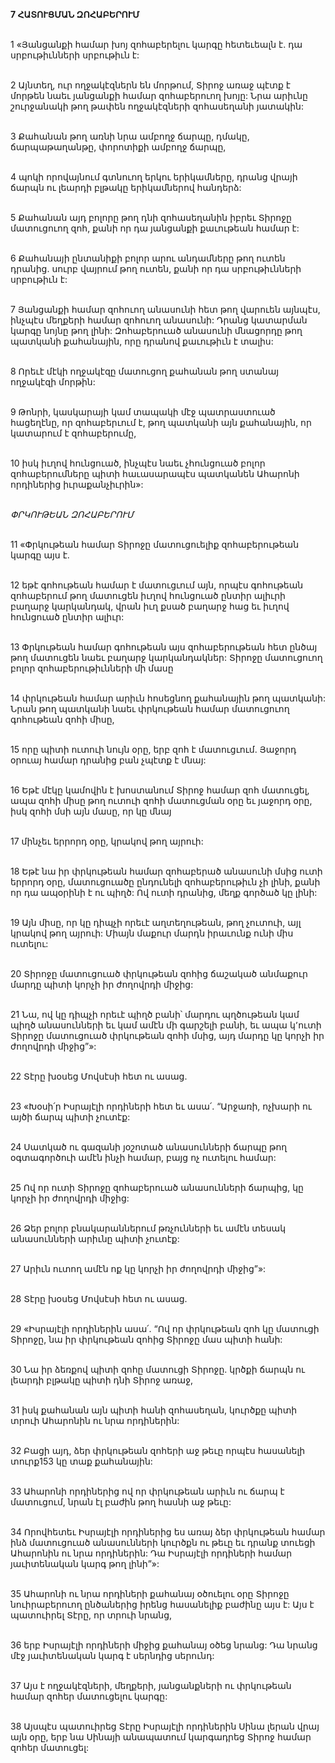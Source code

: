 **7 ՀԱՏՈՒՑՄԱՆ ԶՈՀԱԲԵՐՈՒՄ**

\
1 «Յանցանքի համար խոյ զոհաբերելու կարգը հետեւեալն է. դա սրբութիւնների սրբութիւն է:

\
2 Այնտեղ, ուր ողջակէզներն են մորթում, Տիրոջ առաջ պէտք է մորթեն նաեւ յանցանքի համար զոհաբերուող խոյը: Նրա արիւնը շուրջանակի թող թափեն ողջակէզների զոհասեղանի յատակին:

\
3 Քահանան թող առնի նրա ամբողջ ճարպը, դմակը, ճարպաթաղանթը, փորոտիքի ամբողջ ճարպը,

\
4 պոկի որովայնում գտնուող երկու երիկամները, դրանց վրայի ճարպն ու լեարդի բլթակը երիկամներով հանդերձ:

\
5 Քահանան այդ բոլորը թող դնի զոհասեղանին իբրեւ Տիրոջը մատուցուող զոհ, քանի որ դա յանցանքի քաւութեան համար է:

\
6 Քահանայի ընտանիքի բոլոր արու անդամները թող ուտեն դրանից. սուրբ վայրում թող ուտեն, քանի որ դա սրբութիւնների սրբութիւն է:

\
7 Յանցանքի համար զոհուող անասունի հետ թող վարուեն այնպէս, ինչպէս մեղքերի համար զոհուող անասունի: Դրանց կատարման կարգը նոյնը թող լինի: Զոհաբերուած անասունի մնացորդը թող պատկանի քահանային, որը դրանով քաւութիւն է տալիս:

\
8 Որեւէ մէկի ողջակէզը մատուցող քահանան թող ստանայ ողջակէզի մորթին:

\
9 Թոնրի, կասկարայի կամ տապակի մէջ պատրաստուած հացեղէնը, որ զոհաբերւում է, թող պատկանի այն քահանային, որ կատարում է զոհաբերումը,

\
10 իսկ իւղով հունցուած, ինչպէս նաեւ չհունցուած բոլոր զոհաբերումները պիտի հաւասարապէս պատկանեն Ահարոնի որդիներից իւրաքանչիւրին»:

\
_ՓՐԿՈՒԹԵԱՆ ԶՈՀԱԲԵՐՈՒՄ_

\
11 «Փրկութեան համար Տիրոջը մատուցուելիք զոհաբերութեան կարգը այս է.

\
12 եթէ գոհութեան համար է մատուցւում այն, որպէս գոհութեան զոհաբերում թող մատուցեն իւղով հունցուած ընտիր ալիւրի բաղարջ կարկանդակ, վրան իւղ քսած բաղարջ հաց եւ իւղով հունցուած ընտիր ալիւր:

\
13 Փրկութեան համար գոհութեան այս զոհաբերութեան հետ ընծայ թող մատուցեն նաեւ բաղարջ կարկանդակներ: Տիրոջը մատուցուող բոլոր զոհաբերութիւնների մի մասը

\
14 փրկութեան համար արիւն հոսեցնող քահանային թող պատկանի: Նրան թող պատկանի նաեւ փրկութեան համար մատուցուող գոհութեան զոհի միսը,

\
15 որը պիտի ուտուի նույն օրը, երբ զոհ է մատուցւում. Յաջորդ օրուայ համար դրանից բան չպէտք է մնայ:

\
16 Եթէ մէկը կամովին է խոստանում Տիրոջ համար զոհ մատուցել, ապա զոհի միսը թող ուտուի զոհի մատուցման օրը եւ յաջորդ օրը, իսկ զոհի մսի այն մասը, որ կը մնայ

\
17 մինչեւ երրորդ օրը, կրակով թող այրուի:

\
18 Եթէ նա իր փրկութեան համար զոհաբերած անասունի մսից ուտի երրորդ օրը, մատուցուածը ընդունելի զոհաբերութիւն չի լինի, քանի որ դա ապօրինի է ու պիղծ: Ով ուտի դրանից, մեղք գործած կը լինի:

\
19 Այն միսը, որ կը դիպչի որեւէ աղտեղութեան, թող չուտուի, այլ կրակով թող այրուի: Միայն մաքուր մարդն իրաւունք ունի միս ուտելու:

\
20 Տիրոջը մատուցուած փրկութեան զոհից ճաշակած անմաքուր մարդը պիտի կորչի իր ժողովրդի միջից:

\
21 Նա, ով կը դիպչի որեւէ պիղծ բանի՝ մարդու պղծութեան կամ պիղծ անասունների եւ կամ ամէն մի գարշելի բանի, եւ ապա կ՚ուտի Տիրոջը մատուցուած փրկութեան զոհի մսից, այդ մարդը կը կորչի իր ժողովրդի միջից”»:

\
22 Տէրը խօսեց Մովսէսի հետ ու ասաց.

\
23 «Խօսի՛ր Իսրայէլի որդիների հետ եւ ասա՛. “Արջառի, ոչխարի ու այծի ճարպ պիտի չուտէք:

\
24 Սատկած ու գազանի յօշոտած անասունների ճարպը թող օգտագործուի ամէն ինչի համար, բայց ոչ ուտելու համար:

\
25 Ով որ ուտի Տիրոջը զոհաբերուած անասունների ճարպից, կը կորչի իր ժողովրդի միջից:

\
26 Ձեր բոլոր բնակարաններում թռչունների եւ ամէն տեսակ անասունների արիւնը պիտի չուտէք:

\
27 Արիւն ուտող ամէն ոք կը կորչի իր ժողովրդի միջից”»:

\
28 Տէրը խօսեց Մովսէսի հետ ու ասաց.

\
29 «Իսրայէլի որդիներին ասա՛. “Ով որ փրկութեան զոհ կը մատուցի Տիրոջը, նա իր փրկութեան զոհից Տիրոջը մաս պիտի հանի:

\
30 Նա իր ձեռքով պիտի զոհը մատուցի Տիրոջը. կրծքի ճարպն ու լեարդի բլթակը պիտի դնի Տիրոջ առաջ,

\
31 իսկ քահանան այն պիտի հանի զոհասեղան, կուրծքը պիտի տրուի Ահարոնին ու նրա որդիներին:

\
32 Բացի այդ, ձեր փրկութեան զոհերի աջ թեւը որպէս հասանելի տուրք153 կը տաք քահանային:

\
33 Ահարոնի որդիներից ով որ փրկութեան արիւն ու ճարպ է մատուցում, նրան էլ բաժին թող հասնի աջ թեւը:

\
34 Որովհետեւ Իսրայէլի որդիներից ես առայ ձեր փրկութեան համար ինձ մատուցուած անասունների կուրծքն ու թեւը եւ դրանք տուեցի Ահարոնին ու նրա որդիներին: Դա Իսրայէլի որդիների համար յաւիտենական կարգ թող լինի”»:

\
35 Ահարոնի ու նրա որդիների քահանայ օծուելու օրը Տիրոջը նուիրաբերուող ընծաներից իրենց հասանելիք բաժինը այս է: Այս է պատուիրել Տէրը, որ տրուի նրանց,

\
36 երբ Իսրայէլի որդիների միջից քահանայ օծեց նրանց: Դա նրանց մէջ յաւիտենական կարգ է սերնդից սերունդ:

\
37 Այս է ողջակէզների, մեղքերի, յանցանքների ու փրկութեան համար զոհեր մատուցելու կարգը:

\
38 Այսպէս պատուիրեց Տէրը Իսրայէլի որդիներին Սինա լերան վրայ այն օրը, երբ նա Սինայի անապատում կարգադրեց Տիրոջ համար զոհեր մատուցել:
